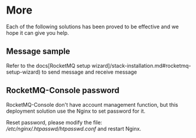# More

Each of the following solutions has been proved to be effective and we hope it can give you help.

## Message sample

Refer to the docs[RocketMQ setup wizard]/stack-installation.md#rocketmq-setup-wizard) to send message and receive message

## RocketMQ-Console password

RocketMQ-Console don't have account management function, but this deployment solution use the Nginx to set password for it.  
 
Reset password, please modify the file: */etc/nginx/.htpasswd/htpasswd.conf* and restart Nginx.